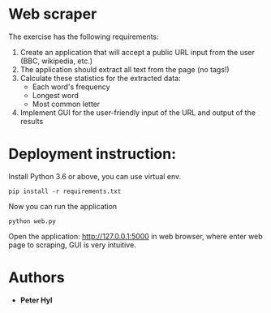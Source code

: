 # Web scraper
The exercise has the following requirements:

1. Create an application that will accept a public URL input from the user (BBC, wikipedia, etc.)
2. The application should extract all text from the page (no tags!)
3. Calculate these statistics for the extracted data:
    * Each word's frequency
    * Longest word
    * Most common letter
4. Implement GUI for the user-friendly input of the URL and output of the results
# Deployment instruction:
Install Python 3.6 or above, you can use virtual env.
```
pip install -r requirements.txt
```
Now you can run the application
```
python web.py
```
Open the application: http://127.0.0.1:5000 in web browser, where enter web page to scraping, GUI is very intuitive.
# Authors
* **Peter Hyl**